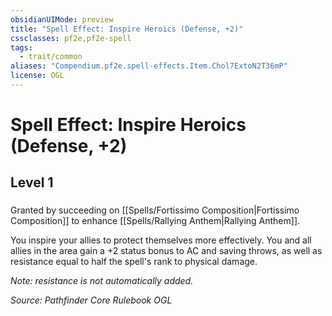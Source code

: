 ```yaml
---
obsidianUIMode: preview
title: "Spell Effect: Inspire Heroics (Defense, +2)"
cssclasses: pf2e,pf2e-spell
tags:
  - trait/common
aliases: "Compendium.pf2e.spell-effects.Item.Chol7ExtoN2T36mP"
license: OGL
---
```

# Spell Effect: Inspire Heroics (Defense, +2)
## Level 1
### 






Granted by succeeding on [[Spells/Fortissimo Composition|Fortissimo Composition]] to enhance [[Spells/Rallying Anthem|Rallying Anthem]].

You inspire your allies to protect themselves more effectively. You and all allies in the area gain a +2 status bonus to AC and saving throws, as well as resistance equal to half the spell's rank to physical damage.

_Note: resistance is not automatically added._

*Source: Pathfinder Core Rulebook*
*OGL*